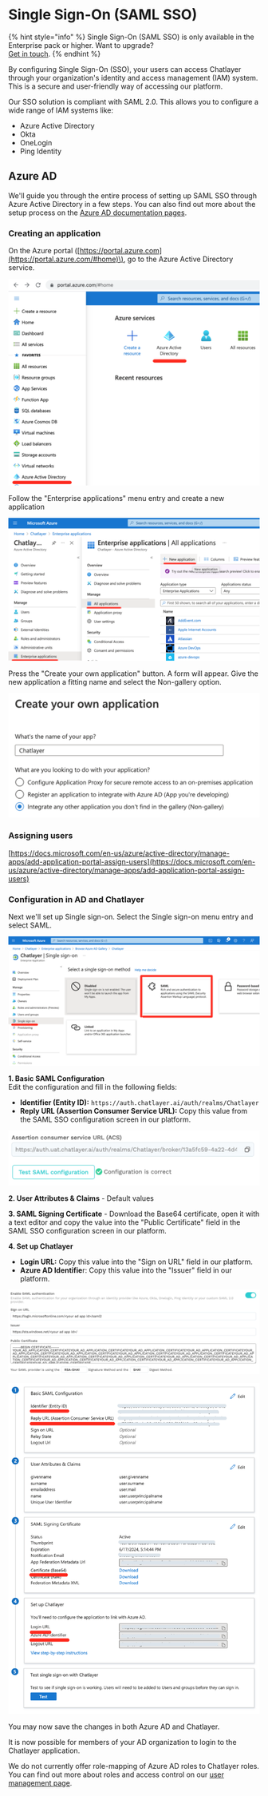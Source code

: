 # Single Sign-On \(SAML SSO\)

{% hint style="info" %}
Single Sign-On \(SAML SSO\) is only available in the Enterprise pack or higher. Want to upgrade?   
[Get in touch](../../support/get-in-touch.md).
{% endhint %}

By configuring Single Sign-On \(SSO\), your users can access Chatlayer through your organization's identity and access management \(IAM\) system. This is a secure and user-friendly way of accessing our platform.

Our SSO solution is compliant with SAML 2.0. This allows you to configure a wide range of IAM systems like:

* Azure Active Directory
* Okta
* OneLogin
* Ping Identity

## Azure AD

We'll guide you through the entire process of setting up SAML SSO through Azure Active Directory in a few steps. You can also find out more about the setup process on the [Azure AD documentation pages](https://docs.microsoft.com/en-us/azure/active-directory/manage-apps/add-application-portal-setup-sso).

### Creating an application

On the Azure portal \([https://portal.azure.com](https://portal.azure.com/#home)\), go to the Azure Active Directory service.

![](../../.gitbook/assets/image%20%28537%29.png)

Follow the "Enterprise applications" menu entry and create a new application

![](../../.gitbook/assets/image%20%28548%29.png)

Press the "Create your own application" button. A form will appear. Give the new application a fitting name and select the Non-gallery option.

![](../../.gitbook/assets/image%20%28536%29.png)

### Assigning users

[https://docs.microsoft.com/en-us/azure/active-directory/manage-apps/add-application-portal-assign-users](https://docs.microsoft.com/en-us/azure/active-directory/manage-apps/add-application-portal-assign-users)

### Configuration in AD and Chatlayer

Next we'll set up Single sign-on. Select the Single sign-on menu entry and select SAML.

![](../../.gitbook/assets/image%20%28532%29.png)

**1. Basic SAML Configuration**   
Edit the configuration and fill in the following fields:

* **Identifier \(Entity ID\):** `https://auth.chatlayer.ai/auth/realms/Chatlayer`
* **Reply URL \(Assertion Consumer Service URL\):**  Copy this value from the SAML SSO configuration screen in our platform.

![](../../.gitbook/assets/image%20%28550%29.png)

**2. User Attributes & Claims** - Default values

**3. SAML Signing Certificate** - Download the Base64 certificate, open it with a text editor and copy the value into the "Public Certificate" field in the SAML SSO configuration screen in our platform.

**4. Set up Chatlayer** 

* **Login URL:** Copy this value into the "Sign on URL" field in our platform.
* **Azure AD Identifie**r: Copy this value into the "Issuer" field in our platform. 

![](../../.gitbook/assets/image%20%28540%29.png)

![](../../.gitbook/assets/image%20%28534%29.png)

You may now save the changes in both Azure AD and Chatlayer. 

It is now possible for members of your AD organization to login to the Chatlayer application.

 We do not currently offer role-mapping of Azure AD roles to Chatlayer roles. You can find out more about roles and access control on our [user management page](https://docs.chatlayer.ai/bot-answers/user-management).



